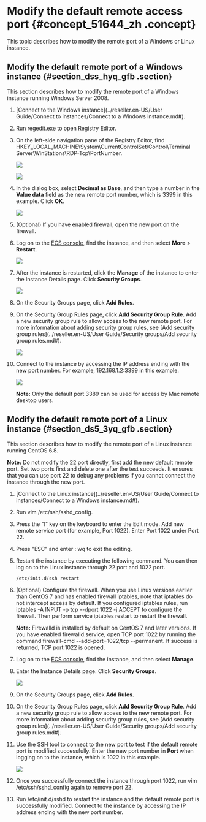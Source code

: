 # Modify the default remote access port {#concept_51644_zh .concept}

This topic describes how to modify the remote port of a Windows or Linux instance.

## Modify the default remote port of a Windows instance {#section_dss_hyq_gfb .section}

This section describes how to modify the remote port of a Windows instance running Windows Server 2008.

1.   [Connect to the Windows instance](../reseller.en-US/User Guide/Connect to instances/Connect to a Windows instance.md#).
2.  Run regedit.exe to open Registry Editor.
3.  On the left-side navigation pane of the Registry Editor, find HKEY\_LOCAL\_MACHINE\\System\\CurrentControlSet\\Control\\Terminal Server\\WinStations\\RDP-Tcp\\PortNumber.

    ![](http://static-aliyun-doc.oss-cn-hangzhou.aliyuncs.com/assets/img/9797/154684916612757_en-US.png)

    ![](http://static-aliyun-doc.oss-cn-hangzhou.aliyuncs.com/assets/img/9797/154684916612758_en-US.png)

4.  In the dialog box, select **Decimal as Base**, and then type a number in the **Value data** field as the new remote port number, which is 3399 in this example. Click **OK**.

    ![](http://static-aliyun-doc.oss-cn-hangzhou.aliyuncs.com/assets/img/9797/154684916612759_en-US.png)

5.  \(Optional\) If you have enabled firewall, open the new port on the firewall.
6.  Log on to the [ECS console](https://partners-intl.console.aliyun.com/#/ecs), find the instance, and then select **More** \> **Restart**.

    ![](http://static-aliyun-doc.oss-cn-hangzhou.aliyuncs.com/assets/img/9797/154684916612760_en-US.png)

7.  After the instance is restarted, click the **Manage** of the instance to enter the Instance Details page. Click **Security Groups**.

    ![](http://static-aliyun-doc.oss-cn-hangzhou.aliyuncs.com/assets/img/9797/154684916612761_en-US.png)

8.  On the Security Groups page, click **Add Rules**.
9.  On the Security Group Rules page, click **Add Security Group Rule**. Add a new security group rule to allow access to the new remote port. For more information about adding security group rules, see [Add security group rules](../reseller.en-US/User Guide/Security groups/Add security group rules.md#).

    ![](http://static-aliyun-doc.oss-cn-hangzhou.aliyuncs.com/assets/img/9797/154684916612762_en-US.png)

10. Connect to the instance by accessing the IP address ending with the new port number. For example, 192.168.1.2:3399 in this example.

    ![](http://static-aliyun-doc.oss-cn-hangzhou.aliyuncs.com/assets/img/9797/154684916712763_en-US.png)

    **Note:** Only the default port 3389 can be used for access by Mac remote desktop users.


## Modify the default remote port of a Linux instance {#section_ds5_3yq_gfb .section}

This section describes how to modify the remote port of a Linux instance running CentOS 6.8.

**Note:** Do not modify the 22 port directly, first add the new default remote port. Set two ports first and delete one after the test succeeds. It ensures that you can use port 22 to debug any problems if you cannot connect the instance through the new port.

1.  [Connect to the Linux instance](../reseller.en-US/User Guide/Connect to instances/Connect to a Windows instance.md#).
2.  Run vim /etc/ssh/sshd\_config.
3.  Press the "I" key on the keyboard to enter the Edit mode. Add new remote service port \(for example, Port 1022\). Enter Port 1022 under Port 22.
4.  Press "ESC" and enter : wq to exit the editing.
5.  Restart the instance by executing the following command. You can then log on to the Linux instance through 22 port and 1022 port.

    ```
    /etc/init.d/ssh restart
    ```

6.  \(Optional\) Configure the firewall. When you use Linux versions earlier than CentOS 7 and has enabled firewall iptables, note that iptables do not intercept access by default. If you configured iptables rules, run iptables -A INPUT -p tcp --dport 1022 -j ACCEPT to configure the firewall. Then perform service iptables restart to restart the firewall.

    **Note:** Firewalld is installed by default on CentOS 7 and later versions. If you have enabled firewalld.service, open TCP port 1022 by running the command firewall-cmd --add-port=1022/tcp --permanent. If success is returned, TCP port 1022 is opened.

7.  Log on to the [ECS console](https://partners-intl.console.aliyun.com/#/ecs), find the instance, and then select **Manage**.
8.  Enter the Instance Details page. Click **Security Groups**.

    ![](http://static-aliyun-doc.oss-cn-hangzhou.aliyuncs.com/assets/img/9797/154684916612761_en-US.png)

9.  On the Security Groups page, click **Add Rules**.
10. On the Security Group Rules page, click **Add Security Group Rule**. Add a new security group rule to allow access to the new remote port. For more information about adding security group rules, see [Add security group rules](../reseller.en-US/User Guide/Security groups/Add security group rules.md#).
11. Use the SSH tool to connect to the new port to test if the default remote port is modified successfully. Enter the new port number in **Port** when logging on to the instance, which is 1022 in this example.

    ![](http://static-aliyun-doc.oss-cn-hangzhou.aliyuncs.com/assets/img/9797/154684916712765_en-US.png)

12. Once you successfully connect the instance through port 1022, run vim /etc/ssh/sshd\_config again to remove port 22.
13. Run /etc/init.d/sshd to restart the instance and the default remote port is successfully modified. Connect to the instance by accessing the IP address ending with the new port number.

